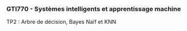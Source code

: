 ### GTI770 - Systèmes intelligents et apprentissage machine 
TP2 : Arbre de décision, Bayes Naïf et KNN 
